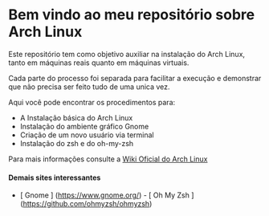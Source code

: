 # Bem vindo ao meu repositório sobre Arch Linux

Este repositório tem como objetivo auxiliar na instalação do Arch Linux, tanto em máquinas reais quanto em máquinas virtuais.

Cada parte do processo foi separada para facilitar a execução e demonstrar que não precisa ser feito tudo de uma unica vez.

Aqui você pode encontrar os procedimentos para:
	
 - A Instalação básica do Arch Linux
 - Instalação do ambiente gráfico Gnome
 - Criação de um novo usuário via terminal
 - Instalação do zsh e do oh-my-zsh

Para mais informações consulte a [Wiki Oficial do Arch Linux](https://wiki.archlinux.org/)

#### Demais sites interessantes

- [ Gnome ] (https://www.gnome.org/) - [ Oh My Zsh ] (https://github.com/ohmyzsh/ohmyzsh)

